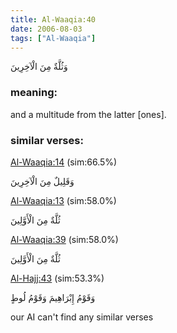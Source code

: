 ```yaml
---
title: Al-Waaqia:40
date: 2006-08-03
tags: ["Al-Waaqia"]
---
```

وَثُلَّةٌ مِنَ الْآخِرِينَ
### meaning: 
and a multitude from the latter [ones].
### similar verses: 

[Al-Waaqia:14](/56/14) (sim:66.5%)

وَقَلِيلٌ مِنَ الْآخِرِينَ

[Al-Waaqia:13](/56/13) (sim:58.0%)

ثُلَّةٌ مِنَ الْأَوَّلِينَ

[Al-Waaqia:39](/56/39) (sim:58.0%)

ثُلَّةٌ مِنَ الْأَوَّلِينَ

[Al-Hajj:43](/22/43) (sim:53.3%)

وَقَوْمُ إِبْرَاهِيمَ وَقَوْمُ لُوطٍ

our AI can't find any similar verses
